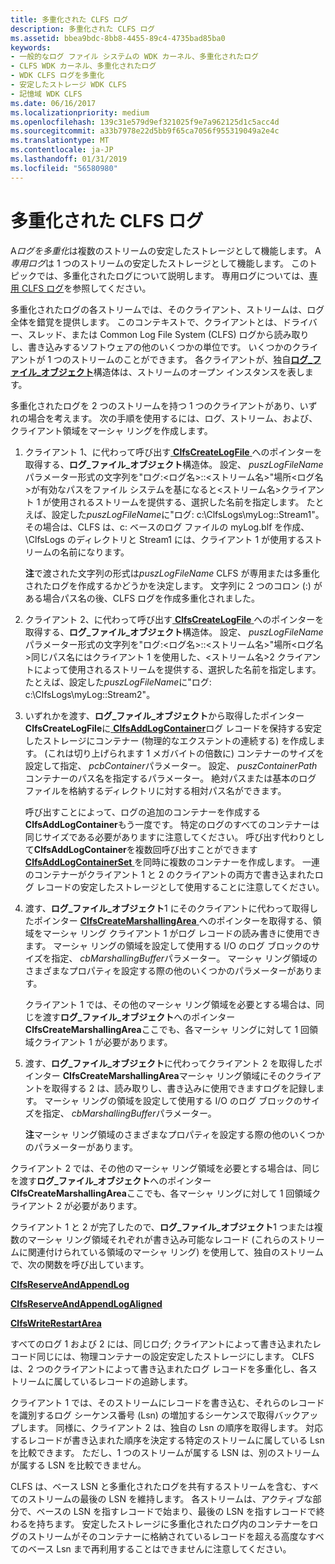 ```yaml
---
title: 多重化された CLFS ログ
description: 多重化された CLFS ログ
ms.assetid: bbea9bdc-8bb8-4455-89c4-4735bad85ba0
keywords:
- 一般的なログ ファイル システムの WDK カーネル、多重化されたログ
- CLFS WDK カーネル、多重化されたログ
- WDK CLFS ログを多重化
- 安定したストレージ WDK CLFS
- 記憶域 WDK CLFS
ms.date: 06/16/2017
ms.localizationpriority: medium
ms.openlocfilehash: 139c31e579d9ef321025f9e7a962125d1c5acc4d
ms.sourcegitcommit: a33b7978e22d5bb9f65ca7056f955319049a2e4c
ms.translationtype: MT
ms.contentlocale: ja-JP
ms.lasthandoff: 01/31/2019
ms.locfileid: "56580980"
---
```

# <a name="multiplexed-clfs-logs"></a>多重化された CLFS ログ





A*ログを多重化*は複数のストリームの安定したストレージとして機能します。 A*専用ログ*は 1 つのストリームの安定したストレージとして機能します。 このトピックでは、多重化されたログについて説明します。 専用ログについては、[専用 CLFS ログ](dedicated-clfs-logs.md)を参照してください。

多重化されたログの各ストリームでは、そのクライアント、ストリームは、ログ全体を錯覚を提供します。 このコンテキストで、クライアントとは、ドライバー、スレッド、または Common Log File System (CLFS) ログから読み取りし、書き込みするソフトウェアの他のいくつかの単位です。 いくつかのクライアントが 1 つのストリームのことができます。 各クライアントが、独自[**ログ\_ファイル\_オブジェクト**](https://msdn.microsoft.com/library/windows/hardware/ff554316)構造体は、ストリームのオープン インスタンスを表します。

多重化されたログを 2 つのストリームを持つ 1 つのクライアントがあり、いずれの場合を考えます。 次の手順を使用するには、ログ、ストリーム、および、クライアント領域をマーシャ リングを作成します。

1.  クライアント 1、に代わって呼び出す[ **ClfsCreateLogFile** ](https://msdn.microsoft.com/library/windows/hardware/ff540792)へのポインターを取得する、**ログ\_ファイル\_オブジェクト**構造体。 設定、 *puszLogFileName*パラメーター形式の文字列を"ログ:&lt;ログ名&gt;::&lt;ストリーム名&gt;"場所&lt;ログ名&gt;が有効なパスをファイル システムを基になると&lt;ストリーム名&gt;クライアント 1 が使用されるストリームを提供する、選択した名前を指定します。 たとえば、設定した*puszLogFileName*に"ログ: c:\\ClfsLogs\\myLog::Stream1"。 その場合は、CLFS は、c: ベースのログ ファイルの myLog.blf を作成、\\ClfsLogs のディレクトリと Stream1 には、クライアント 1 が使用するストリームの名前になります。

    **注**で渡された文字列の形式は*puszLogFileName* CLFS が専用または多重化されたログを作成するかどうかを決定します。 文字列に 2 つのコロン (:) がある場合パス名の後、CLFS ログを作成多重化されました。



2.  クライアント 2、に代わって呼び出す[ **ClfsCreateLogFile** ](https://msdn.microsoft.com/library/windows/hardware/ff540792)へのポインターを取得する、**ログ\_ファイル\_オブジェクト**構造体。 設定、 *puszLogFileName*パラメーター形式の文字列を"ログ:&lt;ログ名&gt;::&lt;ストリーム名&gt;"場所&lt;ログ名&gt;同じパス名にはクライアント 1 を使用した、&lt;ストリーム名&gt;2 クライアントによって使用されるストリームを提供する、選択した名前を指定します。 たとえば、設定した*puszLogFileName*に"ログ: c:\\ClfsLogs\\myLog::Stream2"。

3.  いずれかを渡す、**ログ\_ファイル\_オブジェクト**から取得したポインター **ClfsCreateLogFile**に[ **ClfsAddLogContainer**](https://msdn.microsoft.com/library/windows/hardware/ff540768)ログ レコードを保持する安定したストレージにコンテナー (物理的なエクステントの連続する) を作成します。 (これは切り上げられます 1 メガバイトの倍数に) コンテナーのサイズを設定して指定、 *pcbContainer*パラメーター。 設定、 *puszContainerPath*コンテナーのパス名を指定するパラメーター。 絶対パスまたは基本のログ ファイルを格納するディレクトリに対する相対パス名ができます。

    呼び出すことによって、ログの追加のコンテナーを作成する**ClfsAddLogContainer**もう一度です。 特定のログのすべてのコンテナーは同じサイズである必要がありますに注意してください。 呼び出す代わりとして**ClfsAddLogContainer**を複数回呼び出すことができます[ **ClfsAddLogContainerSet** ](https://msdn.microsoft.com/library/windows/hardware/ff540770)を同時に複数のコンテナーを作成します。 一連のコンテナーがクライアント 1 と 2 のクライアントの両方で書き込まれたログ レコードの安定したストレージとして使用することに注意してください。

4.  渡す、**ログ\_ファイル\_オブジェクト**1 にそのクライアントに代わって取得したポインター [ **ClfsCreateMarshallingArea** ](https://msdn.microsoft.com/library/windows/hardware/ff541520)へのポインターを取得する、領域をマーシャ リング クライアント 1 がログ レコードの読み書きに使用できます。 マーシャ リングの領域を設定して使用する I/O のログ ブロックのサイズを指定、 *cbMarshallingBuffer*パラメーター。 マーシャ リング領域のさまざまなプロパティを設定する際の他のいくつかのパラメーターがあります。

    クライアント 1 では、その他のマーシャ リング領域を必要とする場合は、同じを渡す**ログ\_ファイル\_オブジェクト**へのポインター **ClfsCreateMarshallingArea**ここでも、各マーシャ リングに対して 1 回領域クライアント 1 が必要があります。

5.  渡す、**ログ\_ファイル\_オブジェクト**に代わってクライアント 2 を取得したポインター **ClfsCreateMarshallingArea**マーシャ リング領域にそのクライアントを取得する 2 は、読み取りし、書き込みに使用できますログを記録します。 マーシャ リングの領域を設定して使用する I/O のログ ブロックのサイズを指定、 *cbMarshallingBuffer*パラメーター。

    **注**マーシャ リング領域のさまざまなプロパティを設定する際の他のいくつかのパラメーターがあります。




クライアント 2 では、その他のマーシャ リング領域を必要とする場合は、同じを渡す**ログ\_ファイル\_オブジェクト**へのポインター **ClfsCreateMarshallingArea**ここでも、各マーシャ リングに対して 1 回領域クライアント 2 が必要があります。


クライアント 1 と 2 が完了したので、**ログ\_ファイル\_オブジェクト**1 つまたは複数のマーシャ リング領域それぞれが書き込み可能なレコード (これらのストリームに関連付けられている領域のマーシャ リング) を使用して、独自のストリームで、次の関数を呼び出しています。

[**ClfsReserveAndAppendLog**](https://msdn.microsoft.com/library/windows/hardware/ff541723)

[**ClfsReserveAndAppendLogAligned**](https://msdn.microsoft.com/library/windows/hardware/ff541726)

[**ClfsWriteRestartArea**](https://msdn.microsoft.com/library/windows/hardware/ff541770)

すべてのログ 1 および 2 には、同じログ; クライアントによって書き込まれたレコード同じには、物理コンテナーの設定安定したストレージにします。 CLFS は、2 つのクライアントによって書き込まれたログ レコードを多重化し、各ストリームに属しているレコードの追跡します。

クライアント 1 では、そのストリームにレコードを書き込む、それらのレコードを識別するログ シーケンス番号 (Lsn) の増加するシーケンスで取得バックアップします。 同様に、クライアント 2 は、独自の Lsn の順序を取得します。 対応するレコードが書き込まれた順序を決定する特定のストリームに属している Lsn を比較できます。 ただし、1 つのストリームが属する LSN は、別のストリームが属する LSN を比較できません。

CLFS は、ベース LSN と多重化されたログを共有するストリームを含む、すべてのストリームの最後の LSN を維持します。 各ストリームは、アクティブな部分で、ベースの LSN を指すレコードで始まり、最後の LSN を指すレコードで終わるを持ちます。 安定したストレージに多重化されたログ内のコンテナーをログのストリームがそのコンテナーに格納されているレコードを超える高度なすべてのベース Lsn まで再利用することはできませんに注意してください。








